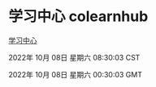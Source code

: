 # 学习中心 colearnhub
[学习中心](http://27.19.33.125:56308/colearnhub/)

2022年 10月 08日 星期六 08:30:03 CST

2022年 10月 08日 星期六 00:30:03 GMT
